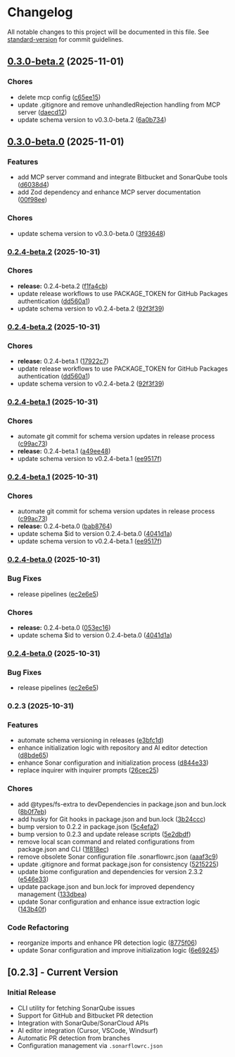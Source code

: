 # Changelog

All notable changes to this project will be documented in this file. See [standard-version](https://github.com/conventional-changelog/standard-version) for commit guidelines.

## [0.3.0-beta.2](https://github.com/bitrockteam/sonarflow/compare/v0.3.0-beta.1...v0.3.0-beta.2) (2025-11-01)


### Chores

* delete mcp config ([c65ee15](https://github.com/bitrockteam/sonarflow/commit/c65ee154ab8907b8e476f258c0b812ad74b53f97))
* update .gitignore and remove unhandledRejection handling from MCP server ([daecd12](https://github.com/bitrockteam/sonarflow/commit/daecd120d5c3ad5845c7b2199afa4bd99e145f27))
* update schema version to v0.3.0-beta.2 ([6a0b734](https://github.com/bitrockteam/sonarflow/commit/6a0b73434b10509e7f3d0bed0833b967f99bafd6))

## [0.3.0-beta.0](https://github.com/bitrockteam/sonarflow/compare/v0.2.4-beta.3...v0.3.0-beta.0) (2025-11-01)


### Features

* add MCP server command and integrate Bitbucket and SonarQube tools ([d6038d4](https://github.com/bitrockteam/sonarflow/commit/d6038d44fee1367d76019e3c800f96b19ec6956a))
* add Zod dependency and enhance MCP server documentation ([00f98ee](https://github.com/bitrockteam/sonarflow/commit/00f98eedfb8e8b643bced5014f75dc22316317b0))


### Chores

* update schema version to v0.3.0-beta.0 ([3f93648](https://github.com/bitrockteam/sonarflow/commit/3f93648befbc2128363f90bea31c75b0b3c6fbab))

### [0.2.4-beta.2](https://github.com/bitrockteam/sonarflow/compare/v0.2.4-beta.1...v0.2.4-beta.2) (2025-10-31)


### Chores

* **release:** 0.2.4-beta.2 ([f1fa4cb](https://github.com/bitrockteam/sonarflow/commit/f1fa4cbe6a1099bfd56231e72e1cf8458b965313))
* update release workflows to use PACKAGE_TOKEN for GitHub Packages authentication ([dd560a1](https://github.com/bitrockteam/sonarflow/commit/dd560a1441e2fc74dc46db1e447677c6b108147b))
* update schema version to v0.2.4-beta.2 ([92f3f39](https://github.com/bitrockteam/sonarflow/commit/92f3f3927eed71a796ff6a4b14bb9827af820acd))

### [0.2.4-beta.2](https://github.com/bitrockteam/sonarflow/compare/v0.2.4-beta.1...v0.2.4-beta.2) (2025-10-31)


### Chores

* **release:** 0.2.4-beta.1 ([17922c7](https://github.com/bitrockteam/sonarflow/commit/17922c7875bb6b54d65e5f4bcd6e6dd6e3e3328e))
* update release workflows to use PACKAGE_TOKEN for GitHub Packages authentication ([dd560a1](https://github.com/bitrockteam/sonarflow/commit/dd560a1441e2fc74dc46db1e447677c6b108147b))
* update schema version to v0.2.4-beta.2 ([92f3f39](https://github.com/bitrockteam/sonarflow/commit/92f3f3927eed71a796ff6a4b14bb9827af820acd))

### [0.2.4-beta.1](https://github.com/bitrockteam/sonarflow/compare/v0.2.4-beta.0...v0.2.4-beta.1) (2025-10-31)


### Chores

* automate git commit for schema version updates in release process ([c99ac73](https://github.com/bitrockteam/sonarflow/commit/c99ac7370fb49c532a326b5384e9e70eee327bd1))
* **release:** 0.2.4-beta.1 ([a49ee48](https://github.com/bitrockteam/sonarflow/commit/a49ee4861e09e3f256590f85bc741404852bbd49))
* update schema version to v0.2.4-beta.1 ([ee9517f](https://github.com/bitrockteam/sonarflow/commit/ee9517f69b7c2dbc56e95a25c1290257dc26caa7))

### [0.2.4-beta.1](https://github.com/bitrockteam/sonarflow/compare/v0.2.4-beta.0...v0.2.4-beta.1) (2025-10-31)


### Chores

* automate git commit for schema version updates in release process ([c99ac73](https://github.com/bitrockteam/sonarflow/commit/c99ac7370fb49c532a326b5384e9e70eee327bd1))
* **release:** 0.2.4-beta.0 ([bab8764](https://github.com/bitrockteam/sonarflow/commit/bab87640fdf7be30f7a90ec86189b8b53698b328))
* update schema $id to version 0.2.4-beta.0 ([4041d1a](https://github.com/bitrockteam/sonarflow/commit/4041d1ad21e0d89c99d2ccfa30f285885ab9fb81))
* update schema version to v0.2.4-beta.1 ([ee9517f](https://github.com/bitrockteam/sonarflow/commit/ee9517f69b7c2dbc56e95a25c1290257dc26caa7))

### [0.2.4-beta.0](https://github.com/bitrockteam/sonarflow/compare/v0.2.3...v0.2.4-beta.0) (2025-10-31)


### Bug Fixes

* release pipelines ([ec2e6e5](https://github.com/bitrockteam/sonarflow/commit/ec2e6e5c3d58f5aa43b06d147a0b661260703216))


### Chores

* **release:** 0.2.4-beta.0 ([053ec16](https://github.com/bitrockteam/sonarflow/commit/053ec1696ac69a3830ad4a6ad5ff175ea16986a4))
* update schema $id to version 0.2.4-beta.0 ([4041d1a](https://github.com/bitrockteam/sonarflow/commit/4041d1ad21e0d89c99d2ccfa30f285885ab9fb81))

### [0.2.4-beta.0](https://github.com/bitrockteam/sonarflow/compare/v0.2.3...v0.2.4-beta.0) (2025-10-31)


### Bug Fixes

* release pipelines ([ec2e6e5](https://github.com/bitrockteam/sonarflow/commit/ec2e6e5c3d58f5aa43b06d147a0b661260703216))

### 0.2.3 (2025-10-31)


### Features

* automate schema versioning in releases ([e3bfc1d](https://github.com/bitrockteam/sonarflow/commit/e3bfc1de15b2f701b68b99afc04c4bf9ca8d48d0))
* enhance initialization logic with repository and AI editor detection ([d8bde65](https://github.com/bitrockteam/sonarflow/commit/d8bde650d24f2581092d6f12d0f08704498980ae))
* enhance Sonar configuration and initialization process ([d844e33](https://github.com/bitrockteam/sonarflow/commit/d844e338e4de9dcf0d8d476f7e668a0bfe4f38d1))
* replace inquirer with inquirer prompts ([26cec25](https://github.com/bitrockteam/sonarflow/commit/26cec2574130cf8296302e22b7eb4c2ea652ad5b))


### Chores

* add @types/fs-extra to devDependencies in package.json and bun.lock ([8b0f7eb](https://github.com/bitrockteam/sonarflow/commit/8b0f7eb660b9ac9653ffa7fd20f103b00e42110d))
* add husky for Git hooks in package.json and bun.lock ([3b24ccc](https://github.com/bitrockteam/sonarflow/commit/3b24ccca07ed5e69a81afd2f427b86eb0b3c7cac))
* bump version to 0.2.2 in package.json ([5c4efa2](https://github.com/bitrockteam/sonarflow/commit/5c4efa2eeebf359f4956ecd0d53bfa05bf038c6c))
* bump version to 0.2.3 and update release scripts ([5e2dbdf](https://github.com/bitrockteam/sonarflow/commit/5e2dbdf9e8cddd70c68c39e48e7186127be3c105))
* remove local scan command and related configurations from package.json and CLI ([1f818ec](https://github.com/bitrockteam/sonarflow/commit/1f818ec20b1c5df2338444f8ce861c43c95ca2c3))
* remove obsolete Sonar configuration file .sonarflowrc.json ([aaaf3c9](https://github.com/bitrockteam/sonarflow/commit/aaaf3c958fd9ba8373d8fca639dc4d202556a9cc))
* update .gitignore and format package.json for consistency ([5215225](https://github.com/bitrockteam/sonarflow/commit/5215225bc65aaed50825c121b1cf43956fedd2ba))
* update biome configuration and dependencies for version 2.3.2 ([e546e33](https://github.com/bitrockteam/sonarflow/commit/e546e3352f98195054fa02521bba7aa7bd0c9adb))
* update package.json and bun.lock for improved dependency management ([133dbea](https://github.com/bitrockteam/sonarflow/commit/133dbeadd38eadbba9a2512bf4175cd508772540))
* update Sonar configuration and enhance issue extraction logic ([143b40f](https://github.com/bitrockteam/sonarflow/commit/143b40f1c4c5a0f894f11c28d048bf8c7f4732a9))


### Code Refactoring

* reorganize imports and enhance PR detection logic ([8775f06](https://github.com/bitrockteam/sonarflow/commit/8775f06cc1306f187d2329c041cc6a7464076f0c))
* update Sonar configuration and improve initialization logic ([6e69245](https://github.com/bitrockteam/sonarflow/commit/6e69245ab33827dbb792d1d19174c007e35a5993))

## [0.2.3] - Current Version

### Initial Release

- CLI utility for fetching SonarQube issues
- Support for GitHub and Bitbucket PR detection
- Integration with SonarQube/SonarCloud APIs
- AI editor integration (Cursor, VSCode, Windsurf)
- Automatic PR detection from branches
- Configuration management via `.sonarflowrc.json`
